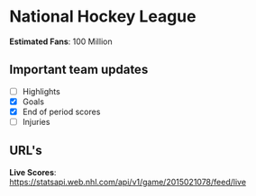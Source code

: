 # National Hockey League

**Estimated Fans**: 100 Million

## Important team updates

- [ ] Highlights
- [x] Goals
- [x] End of period scores
- [ ] Injuries

## URL's

**Live Scores**: https://statsapi.web.nhl.com/api/v1/game/2015021078/feed/live
